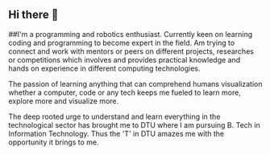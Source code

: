 ## Hi there 👋
##I'm a programming and robotics enthusiast. Currently keen on learning coding and programming to become expert in the field. 
Am trying to connect and work with mentors or peers on different projects, researches or competitions which involves and provides practical knowledge and hands on experience in different computing technologies.

The passion of learning anything that can comprehend humans visualization whether a computer, code or any tech keeps me fueled to learn more, explore more and visualize more.

The deep rooted urge to understand and learn everything in the technological sector has brought me to DTU where I am pursuing B. Tech in Information Technology. Thus the 'T' in DTU amazes me with the opportunity it brings to me.
<!--
**CapXMrunal/CapXMrunal** is a ✨ _special_ ✨ repository because its `README.md` (this file) appears on your GitHub profile.

Here are some ideas to get you started:

- 🔭 I’m currently working on ...
- 🌱 I’m currently learning ...
- 👯 I’m looking to collaborate on ...
- 🤔 I’m looking for help with ...
- 💬 Ask me about ...
- 📫 How to reach me: ...
- 😄 Pronouns: ...
- ⚡ Fun fact: ...
-->
